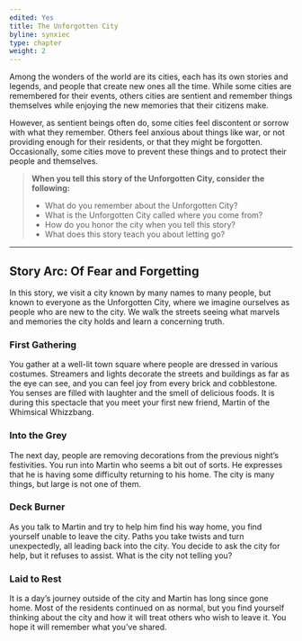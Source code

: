 ```yaml
---
edited: Yes
title: The Unforgotten City
byline: synxiec
type: chapter
weight: 2
---
```


Among the wonders of the world are its cities, each has its own stories and legends, and people that create new ones all the time. While some cities are remembered for their events, others cities are sentient and remember things themselves while enjoying the new memories that their citizens make. 

However, as sentient beings often do, some cities feel discontent or sorrow with what they remember. Others feel anxious about things like war, or not providing enough for their residents, or that they might be forgotten. Occasionally, some cities move to prevent these things and to protect their people and themselves.

> **When you tell this story of the Unforgotten City, consider the following:**
> - What do you remember about the Unforgotten City?
> - What is the Unforgotten City called where you come from?
> - How do you honor the city when you tell this story?
> - What does this story teach you about letting go?
***

## Story Arc: Of Fear and Forgetting
In this story, we visit a city known by many names to many people, but known to everyone as the Unforgotten City, where we imagine ourselves as people who are new to the city. We walk the streets seeing what marvels and memories the city holds and learn a concerning truth.

### First Gathering
You gather at a well-lit town square where people are dressed in various costumes. Streamers and lights decorate the streets and buildings as far as the eye can see, and you can feel joy from every brick and cobblestone. You senses are filled with laughter and the smell of delicious foods. It is during this spectacle that you meet your first new friend, Martin of the Whimsical Whizzbang.

### Into the Grey
The next day, people are removing decorations from the previous night’s festivities. You run into Martin who seems a bit out of sorts. He expresses that he is having some difficulty returning to his home. The city is many things, but large is not one of them.

### Deck Burner
As you talk to Martin and try to help him find his way home, you find yourself unable to leave the city. Paths you take twists and turn unexpectedly, all leading back into the city. You decide to ask the city for help, but it refuses to assist. What is the city not telling you?

### Laid to Rest
It is a day’s journey outside of the city and Martin has long since gone home. Most of the residents continued on as normal, but you find yourself thinking about the city and how it will treat others who wish to leave it. You hope it will remember what you’ve shared.
